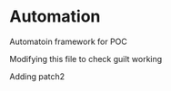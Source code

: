 # Automation
Automatoin framework for POC

Modifying this file to check guilt working

Adding patch2
